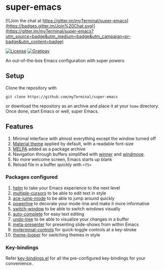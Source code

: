 # super-emacs

[![Join the chat at https://gitter.im/myTerminal/super-emacs](https://badges.gitter.im/Join%20Chat.svg)](https://gitter.im/myTerminal/super-emacs?utm_source=badge&utm_medium=badge&utm_campaign=pr-badge&utm_content=badge)

[![License](https://img.shields.io/badge/LICENSE-GPL%20v3.0-blue.svg)](https://www.gnu.org/licenses/gpl.html)
[![Gratipay](http://img.shields.io/gratipay/myTerminal.svg)](https://gratipay.com/myTerminal)

An out-of-the-box Emacs configuration with super powers

## Setup

Clone the repository with

    git clone https://github.com/myTerminal/super-emacs

or download the repository as an archive and place it at your `home` directory. Once done, start Emacs or well, super Emacs.

## Features

1. Minimal interface with almost everything except the window turned off
2. [Material theme](https://github.com/cpaulik/emacs-material-theme) applied by default, with a readable font-size
3. [MELPA](http://melpa.org) added as a package archive
4. Navigation through buffers simplified with [winner](http://emacswiki.org/emacs/WinnerMode) and [windmove](http://emacswiki.org/emacs/WindMove).
5. No more welcome screen, Emacs starts up blank
6. Reload file in a buffer quickly with `<f5>`

### Packages configured

1. [helm](https://github.com/emacs-helm/helm) to take your Emacs experience to the next level
2. [multiple-cursors](https://github.com/magnars/multiple-cursors.el) to be able to edit text in style
3. [ace-jump-mode](https://github.com/winterTTr/ace-jump-mode) to be able to jump around quickly
4. [powerline](https://github.com/milkypostman/powerline) to decorate your mode-line and make it more informative
5. [switch-window](https://github.com/dimitri/switch-window) to be able to switch windows visually
6. [auto-complete](https://github.com/auto-complete/auto-complete) for easy text editing
7. [undo-tree](https://github.com/emacsmirror/undo-tree) to be able to visualize your changes in a buffer
8. [meta-presenter](https://github.com/myTerminal/meta-presenter) for presenting slide-shows from within Emacs
9. [myterminal-controls](https://github.com/myTerminal/myterminal-controls) for quick-toggle controls at a key-stroke
10. [theme-looper](https://github.com/myTerminal/theme-looper) for switching themes in style

### Key-bindings

Refer [key-bindings.el](.emacs.d/super-emacs/key-bindings.el) for all the pre-configured key-bindings for your convenience.
